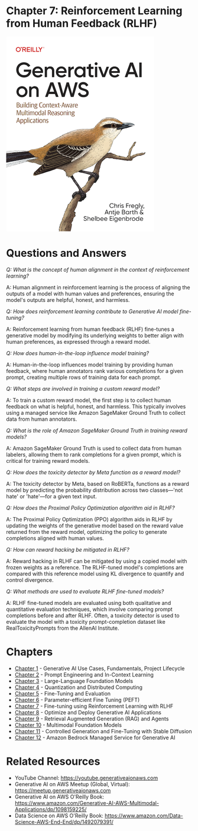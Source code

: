# Chapter 7: Reinforcement Learning from Human Feedback (RLHF)
[![](../img/gaia_book_cover_sm.png)](https://www.amazon.com/Generative-AI-AWS-Multimodal-Applications/dp/1098159225/)

# Questions and Answers

_Q: What is the concept of human alignment in the context of reinforcement learning?_

A: Human alignment in reinforcement learning is the process of aligning the outputs of a model with human values and preferences, ensuring the model's outputs are helpful, honest, and harmless.

_Q: How does reinforcement learning contribute to Generative AI model fine-tuning?_

A: Reinforcement learning from human feedback (RLHF) fine-tunes a generative model by modifying its underlying weights to better align with human preferences, as expressed through a reward model.

_Q: How does human-in-the-loop influence model training?_

A: Human-in-the-loop influences model training by providing human feedback, where human annotators rank various completions for a given prompt, creating multiple rows of training data for each prompt.

_Q: What steps are involved in training a custom reward model?_

A: To train a custom reward model, the first step is to collect human feedback on what is helpful, honest, and harmless. This typically involves using a managed service like Amazon SageMaker Ground Truth to collect data from human annotators. 

_Q: What is the role of Amazon SageMaker Ground Truth in training reward models?_

A: Amazon SageMaker Ground Truth is used to collect data from human labelers, allowing them to rank completions for a given prompt, which is critical for training reward models.

_Q: How does the toxicity detector by Meta function as a reward model?_

A: The toxicity detector by Meta, based on RoBERTa, functions as a reward model by predicting the probability distribution across two classes—'not hate' or 'hate'—for a given text input.

_Q: How does the Proximal Policy Optimization algorithm aid in RLHF?_

A: The Proximal Policy Optimization (PPO) algorithm aids in RLHF by updating the weights of the generative model based on the reward value returned from the reward model, optimizing the policy to generate completions aligned with human values.

_Q: How can reward hacking be mitigated in RLHF?_

A: Reward hacking in RLHF can be mitigated by using a copied model with frozen weights as a reference. The RLHF-tuned model's completions are compared with this reference model using KL divergence to quantify and control divergence.

_Q: What methods are used to evaluate RLHF fine-tuned models?_

A: RLHF fine-tuned models are evaluated using both qualitative and quantitative evaluation techniques, which involve comparing prompt completions before and after RLHF. Often, a toxicity detector is used to evaluate the model with a toxicity prompt-completion dataset like RealToxicityPrompts from the AllenAI Institute.

# Chapters
* [Chapter 1](/01_intro) - Generative AI Use Cases, Fundamentals, Project Lifecycle
* [Chapter 2](/02_prompt) - Prompt Engineering and In-Context Learning
* [Chapter 3](/03_foundation) - Large-Language Foundation Models
* [Chapter 4](/04_optimize) - Quantization and Distributed Computing
* [Chapter 5](/05_finetune) - Fine-Tuning and Evaluation
* [Chapter 6](/06_peft) - Parameter-efficient Fine Tuning (PEFT)
* [Chapter 7](/07_rlhf) - Fine-tuning using Reinforcement Learning with RLHF
* [Chapter 8](/08_deploy) - Optimize and Deploy Generative AI Applications
* [Chapter 9](/09_rag) - Retrieval Augmented Generation (RAG) and Agents
* [Chapter 10](/10_multimodal) - Multimodal Foundation Models
* [Chapter 11](/11_stablediffusion) - Controlled Generation and Fine-Tuning with Stable Diffusion
* [Chapter 12](/12_bedrock) - Amazon Bedrock Managed Service for Generative AI

# Related Resources
* YouTube Channel: https://youtube.generativeaionaws.com
* Generative AI on AWS Meetup (Global, Virtual): https://meetup.generativeaionaws.com
* Generative AI on AWS O'Reilly Book: https://www.amazon.com/Generative-AI-AWS-Multimodal-Applications/dp/1098159225/
* Data Science on AWS O'Reilly Book: https://www.amazon.com/Data-Science-AWS-End-End/dp/1492079391/
